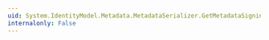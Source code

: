 ```yaml
---
uid: System.IdentityModel.Metadata.MetadataSerializer.GetMetadataSigningCertificate(System.IdentityModel.Tokens.SecurityKeyIdentifier)
internalonly: False
---
```

